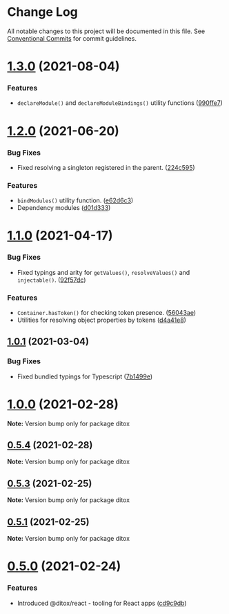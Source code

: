 # Change Log

All notable changes to this project will be documented in this file.
See [Conventional Commits](https://conventionalcommits.org) for commit guidelines.

# [1.3.0](https://github.com/mnasyrov/ditox/compare/v1.2.0...v1.3.0) (2021-08-04)


### Features

* `declareModule()` and `declareModuleBindings()` utility functions ([990ffe7](https://github.com/mnasyrov/ditox/commit/990ffe79af37c6ee56738b6ac7e9c071818d10f7))





# [1.2.0](https://github.com/mnasyrov/ditox/compare/v1.1.0...v1.2.0) (2021-06-20)


### Bug Fixes

* Fixed resolving a singleton registered in the parent. ([224c595](https://github.com/mnasyrov/ditox/commit/224c59585e43c68cc23e6abf521ecad09aeb1c7a))


### Features

* `bindModules()` utility function. ([e62d6c3](https://github.com/mnasyrov/ditox/commit/e62d6c3332f991b8e3943ad269bd6e76cb6a266c))
* Dependency modules ([d01d333](https://github.com/mnasyrov/ditox/commit/d01d33347788c7eeeaee014fa794684ffbd4b2e7))





# [1.1.0](https://github.com/mnasyrov/ditox/compare/v1.0.2...v1.1.0) (2021-04-17)


### Bug Fixes

* Fixed typings and arity for `getValues()`, `resolveValues()` and `injectable()`. ([92f57dc](https://github.com/mnasyrov/ditox/commit/92f57dcc1777c4c622d61c68196db3d48f3fa186))


### Features

* `Container.hasToken()` for checking token presence. ([56043ae](https://github.com/mnasyrov/ditox/commit/56043aec494481cc624b30d81e33df33a8273e63))
* Utilities for resolving object properties by tokens ([d4a41e8](https://github.com/mnasyrov/ditox/commit/d4a41e8d777540905a4bc15fc22bcb06a85cf90a))





## [1.0.1](https://github.com/mnasyrov/ditox/compare/v1.0.0...v1.0.1) (2021-03-04)


### Bug Fixes

* Fixed bundled typings for Typescript ([7b1499e](https://github.com/mnasyrov/ditox/commit/7b1499e7cf1506f24f72387d83a055e6a4d3c336))





# [1.0.0](https://github.com/mnasyrov/ditox/compare/v0.5.4...v1.0.0) (2021-02-28)

**Note:** Version bump only for package ditox





## [0.5.4](https://github.com/mnasyrov/ditox/compare/v0.5.3...v0.5.4) (2021-02-28)

**Note:** Version bump only for package ditox





## [0.5.3](https://github.com/mnasyrov/ditox/compare/v0.5.2...v0.5.3) (2021-02-25)

**Note:** Version bump only for package ditox





## [0.5.1](https://github.com/mnasyrov/ditox/compare/v0.5.0...v0.5.1) (2021-02-25)

**Note:** Version bump only for package ditox





# [0.5.0](https://github.com/mnasyrov/ditox/compare/v0.4.1...v0.5.0) (2021-02-24)


### Features

* Introduced @ditox/react - tooling for React apps ([cd9c9db](https://github.com/mnasyrov/ditox/commit/cd9c9db9d65fda468f0e740c49e090757f1ac73a))
